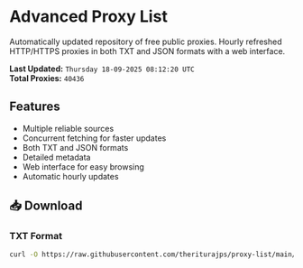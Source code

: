 # Advanced Proxy List

Automatically updated repository of free public proxies. Hourly refreshed HTTP/HTTPS proxies in both TXT and JSON formats with a web interface.

**Last Updated:** `Thursday 18-09-2025 08:12:20 UTC`  
**Total Proxies:** `40436`

## Features
- Multiple reliable sources
- Concurrent fetching for faster updates
- Both TXT and JSON formats
- Detailed metadata
- Web interface for easy browsing
- Automatic hourly updates

## 📥 Download

### TXT Format
```bash
curl -O https://raw.githubusercontent.com/theriturajps/proxy-list/main/proxies.txt